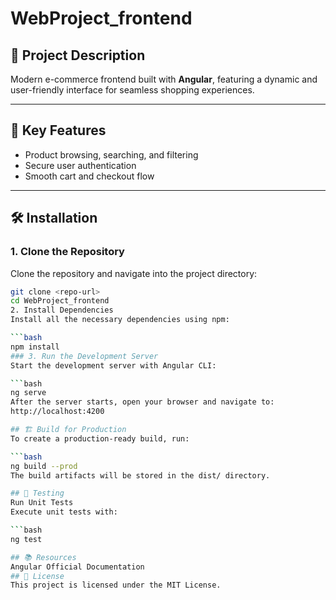 # WebProject_frontend

## 📖 Project Description  
Modern e-commerce frontend built with **Angular**, featuring a dynamic and user-friendly interface for seamless shopping experiences.

---

## 🚀 Key Features  
- Product browsing, searching, and filtering  
- Secure user authentication  
- Smooth cart and checkout flow  

---

## 🛠️ Installation  

### 1. Clone the Repository  
Clone the repository and navigate into the project directory:  

```bash
git clone <repo-url>
cd WebProject_frontend
2. Install Dependencies
Install all the necessary dependencies using npm:

```bash
npm install
### 3. Run the Development Server
Start the development server with Angular CLI:

```bash
ng serve
After the server starts, open your browser and navigate to:
http://localhost:4200

## 🏗️ Build for Production
To create a production-ready build, run:

```bash
ng build --prod
The build artifacts will be stored in the dist/ directory.

## 🧪 Testing
Run Unit Tests
Execute unit tests with:

```bash
ng test

## 📚 Resources
Angular Official Documentation
## 📄 License
This project is licensed under the MIT License.
